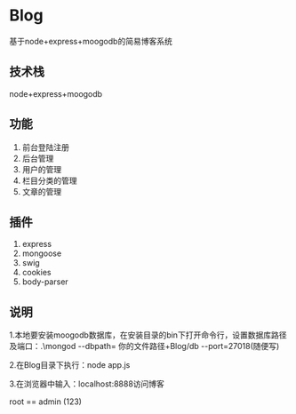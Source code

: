 # Blog
基于node+express+moogodb的简易博客系统

## 技术栈
node+express+moogodb

## 功能
1. 前台登陆注册
2. 后台管理
3. 用户的管理
4. 栏目分类的管理
5. 文章的管理

## 插件
1. express
2. mongoose
3. swig
4. cookies
5. body-parser

## 说明
1.本地要安装moogodb数据库，在安装目录的bin下打开命令行，设置数据库路径及端口：.\mongod --dbpath= 你的文件路径+Blog/db --port=27018(随便写)

2.在Blog目录下执行：node app.js

3.在浏览器中输入：localhost:8888访问博客

root == admin (123)

